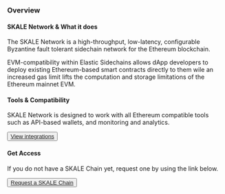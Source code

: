 ### Overview

#### SKALE Network & What it does

The SKALE Network is a high-throughput, low-latency, configurable Byzantine fault tolerant sidechain network for the Ethereum blockchain. 

EVM-compatibility within Elastic Sidechains allows dApp developers to deploy existing Ethereum-based smart contracts directly to them wile an increased gas limit lifts the computation and storage limitations of the Ethereum mainnet EVM.

#### Tools & Compatibility

SKALE Network is designed to work with all Ethereum compatible tools such as API-based wallets, and monitoring and analytics.

<button>[View integrations](/developers/integrations)</button>

#### Get Access

If you do not have a SKALE Chain yet, request one by using the link below.

<button>[Request a SKALE Chain](https://skale.network/innovators-signup)</button>
